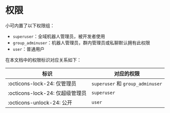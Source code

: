 # 权限

小可内置了以下权限组：

- `superuser`：全域机器人管理员，被开发者使用
- `group_adminuser`：机器人管理员，群内管理员或私聊默认拥有此权限
- `user`：普通用户

在本文档中的权限标识对应关系如下：

| 标识                            | 对应的权限                       |
| ------------------------------- | -------------------------------- |
| :octicons-lock-24: 仅管理员     | `superuser` 和 `group_adminuser` |
| :octicons-lock-24: 仅超级管理员 | `superuser`                      |
| :octicons-unlock-24: 公开       | `user`                           |
